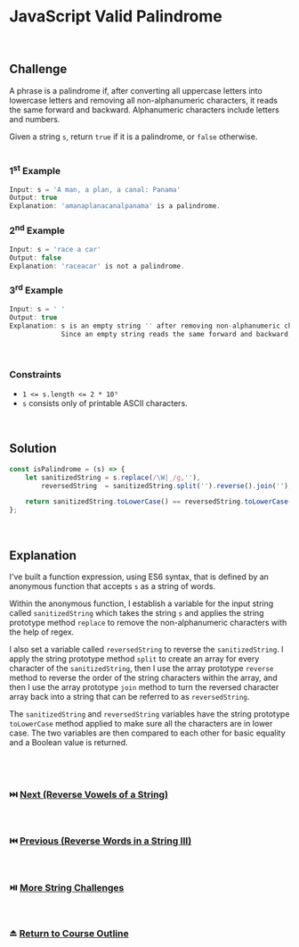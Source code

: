 # JavaScript Valid Palindrome
<br/>

## Challenge

A phrase is a palindrome if, after converting all uppercase letters into lowercase letters and removing all non-alphanumeric characters, it reads the same forward and backward. Alphanumeric characters include letters and numbers.

Given a string `s`, return `true` if it is a palindrome, or `false` otherwise.
<br/>
<br/>

### 1<sup>st</sup> Example

```JavaScript
Input: s = 'A man, a plan, a canal: Panama'
Output: true
Explanation: 'amanaplanacanalpanama' is a palindrome.
```

### 2<sup>nd</sup> Example

```JavaScript
Input: s = 'race a car'
Output: false
Explanation: 'raceacar' is not a palindrome.
```

### 3<sup>rd</sup> Example

```JavaScript
Input: s = ' '
Output: true
Explanation: s is an empty string '' after removing non-alphanumeric characters.
             Since an empty string reads the same forward and backward, it is a palindrome.
```

<br/>

### Constraints

- `1 <= s.length <= 2 * 10⁵`
- `s` consists only of printable ASCII characters.

<br/>

## Solution

```JavaScript
const isPalindrome = (s) => {
    let sanitizedString = s.replace(/\W|_/g,''),
        reversedString  = sanitizedString.split('').reverse().join('');

    return sanitizedString.toLowerCase() == reversedString.toLowerCase();
};
```

<br/>

## Explanation

I've built a function expression, using ES6 syntax, that is defined by an anonymous function that accepts `s` as a string of words.
<br/>

Within the anonymous function, I establish a variable for the input string called `sanitizedString` which takes the string `s` and applies the string prototype method `replace` to remove the non-alphanumeric characters with the help of regex.
<br/>

I also set a variable called `reversedString` to reverse the `sanitizedString`. I apply the string prototype method `split` to create an array for every character of the `sanitizedString`, then I use the array prototype `reverse` method to reverse the order of the string characters within the array, and then I use the array prototype `join` method to turn the reversed character array back into a string that can be referred to as `reversedString`.
<br/>

The `sanitizedString` and `reversedString` variables have the string prototype `toLowerCase` method applied to make sure all the characters are in lower case. The two variables are then compared to each other for basic equality and a Boolean value is returned.
<br/>
<br/>
<br/>
<br/>

### :next_track_button: [Next (Reverse Vowels of a String)][Next]
<br/>

### :previous_track_button: [Previous (Reverse Words in a String III)][Previous]
<br/>

### :play_or_pause_button: [More String Challenges][More]
<br/>

### :eject_button: [Return to Course Outline][Return]
<br/>

[Next]: https://github.com/Superklok/JavaScriptStrings/blob/main/JavaScriptReverseVowelsOfAString.md
[Previous]: https://github.com/Superklok/JavaScriptStrings/blob/main/JavaScriptReverseWordsInAStringIII.md
[More]: https://github.com/Superklok/JavaScriptStrings
[Return]: https://github.com/Superklok/LearnJavaScript